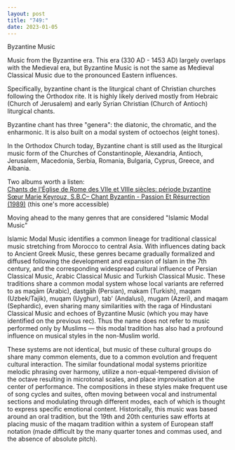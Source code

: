 ```yaml
---
layout: post
title: "749:"
date: 2023-01-05
---
```


Byzantine Music

Music from the Byzantine era. This era (330 AD \- 1453 AD) largely overlaps with the Medieval era, but Byzantine Music is not the same as Medieval Classical Music due to the pronounced Eastern influences.

Specifically, byzantine chant is the liturgical chant of Christian churches following the Orthodox rite. It is highly likely derived mostly from Hebraic (Church of Jerusalem) and early Syrian Christian (Church of Antioch) liturgical chants.

Byzantine chant has three "genera": the diatonic, the chromatic, and the enharmonic. It is also built on a modal system of octoechos (eight tones).

In the Orthodox Church today, Byzantine chant is still used as the liturgical music form of the Churches of Constantinople, Alexandria, Antioch, Jerusalem, Macedonia, Serbia, Romania, Bulgaria, Cyprus, Greece, and Albania.

Two albums worth a listen:  
[Chants de l'Église de Rome des VIIe et VIIIe siècles: période byzantine](https://youtu.be/GoWy1V6GSyE)  
[Sœur Marie Keyrouz, S.B.C‎– Chant Byzantin \- Passion Et Résurrection (1989)](https://youtu.be/K4BraNEF3FY) (this one's more accessible)

Moving ahead to the many genres that are considered "Islamic Modal Music"

Islamic Modal Music identifies a common lineage for traditional classical music stretching from Morocco to central Asia. With influences dating back to Ancient Greek Music, these genres became gradually formalized and diffused following the development and expansion of Islam in the 7th century, and the corresponding widespread cultural influence of Persian Classical Music, Arabic Classical Music and Turkish Classical Music. These traditions share a common modal system whose local variants are referred to as maqām (Arabic), dastgāh (Persian), makam (Turkish), maqam (Uzbek/Tajik), muqam (Uyghur), tab' (Andalusí), mugam (Azeri), and maqam (Sephardic), even sharing many similarities with the raga of Hindustani Classical Music and echoes of Byzantine Music (which you may have identified on the previous rec). Thus the name does not refer to music performed only by Muslims — this modal tradition has also had a profound influence on musical styles in the non-Muslim world.

These systems are not identical, but music of these cultural groups do share many common elements, due to a common evolution and frequent cultural interaction. The similar foundational modal systems prioritize melodic phrasing over harmony, utilize a non-equal-tempered division of the octave resulting in microtonal scales, and place improvisation at the center of performance. The compositions in these styles make frequent use of song cycles and suites, often moving between vocal and instrumental sections and modulating through different modes, each of which is thought to express specific emotional content. Historically, this music was based around an oral tradition, but the 19th and 20th centuries saw efforts at placing music of the maqam tradition within a system of European staff notation (made difficult by the many quarter tones and commas used, and the absence of absolute pitch).

#
